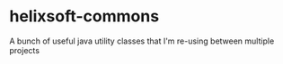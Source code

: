 helixsoft-commons
=================

A bunch of useful java utility classes that I'm re-using between multiple projects